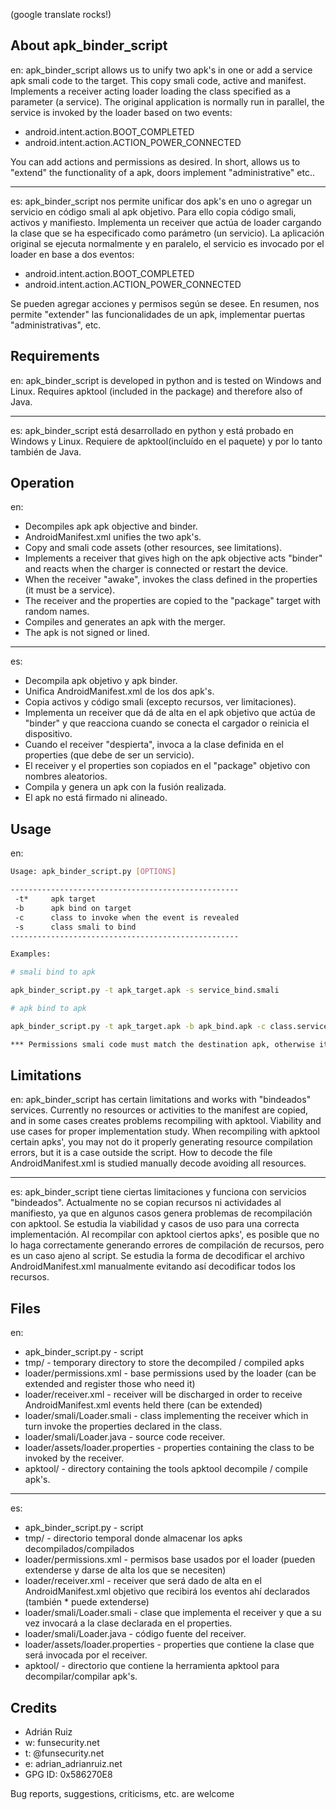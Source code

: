 (google translate rocks!)

About apk_binder_script
-----------------------
en:
apk_binder_script allows us to unify two apk's in one or add a service apk smali code to the target. This copy smali code, active and manifest. 
Implements a receiver acting loader loading the class specified as a parameter (a service). 
The original application is normally run in parallel, the service is invoked by the loader based on two events: 

* android.intent.action.BOOT_COMPLETED 
* android.intent.action.ACTION_POWER_CONNECTED 

You can add actions and permissions as desired. 
In short, allows us to "extend" the functionality of a apk, doors implement "administrative" etc..

-----------------------
es:
apk_binder_script nos permite unificar dos apk's en uno o agregar un servicio en código smali al apk objetivo. Para ello copia código smali, activos y manifiesto. 
Implementa un receiver que actúa de loader cargando la clase que se ha especificado como parámetro (un servicio).
La aplicación original se ejecuta normalmente y en paralelo, el servicio es invocado por el loader en base a dos eventos:

* android.intent.action.BOOT_COMPLETED
* android.intent.action.ACTION_POWER_CONNECTED

Se pueden agregar acciones y permisos según se desee.
En resumen, nos permite "extender" las funcionalidades de un apk, implementar puertas "administrativas", etc.

Requirements
------------
en:
apk_binder_script is developed in python and is tested on Windows and Linux. 
Requires apktool (included in the package) and therefore also of Java.

-----------------------
es:
apk_binder_script está desarrollado en python y está probado en Windows y Linux.
Requiere de apktool(incluído en el paquete) y por lo tanto también de Java.

Operation
---------
en:
* Decompiles apk apk objective and binder. 
* AndroidManifest.xml unifies the two apk's. 
* Copy and smali code assets (other resources, see limitations). 
* Implements a receiver that gives high on the apk objective acts "binder" and reacts when the charger is connected or restart the device. 
* When the receiver "awake", invokes the class defined in the properties (it must be a service). 
* The receiver and the properties are copied to the "package" target with random names. 
* Compiles and generates an apk with the merger. 
* The apk is not signed or lined.

-----------------------
es:
* Decompila apk objetivo y apk binder.
* Unifica AndroidManifest.xml de los dos apk's.
* Copia activos y código smali (excepto recursos, ver limitaciones).
* Implementa un receiver que dá de alta en el apk objetivo que actúa de "binder" y que reacciona cuando se conecta el cargador o reinicia el dispositivo.
* Cuando el receiver "despierta", invoca a la clase definida en el properties (que debe de ser un servicio).
* El receiver y el properties son copiados en el "package" objetivo con nombres aleatorios.
* Compila y genera un apk con la fusión realizada.
* El apk no está firmado ni alineado.

Usage
-----
en:
```sh
Usage: apk_binder_script.py [OPTIONS]

---------------------------------------------------
 -t*     apk target
 -b      apk bind on target
 -c      class to invoke when the event is revealed
 -s      class smali to bind
---------------------------------------------------

Examples:

# smali bind to apk

apk_binder_script.py -t apk_target.apk -s service_bind.smali

# apk bind to apk

apk_binder_script.py -t apk_target.apk -b apk_bind.apk -c class.service.to.invoke.from.bind

*** Permissions smali code must match the destination apk, otherwise it will not work.
```

Limitations
-----------
en:
apk_binder_script has certain limitations and works with "bindeados" services. 
Currently no resources or activities to the manifest are copied, and in some cases creates problems recompiling with apktool. 
Viability and use cases for proper implementation study. 
When recompiling with apktool certain apks', you may not do it properly generating resource compilation errors, 
but it is a case outside the script. How to decode the file AndroidManifest.xml is studied manually decode avoiding 
all resources.

-----------------------
es:
apk_binder_script tiene ciertas limitaciones y funciona con servicios "bindeados".
Actualmente no se copian recursos ni actividades al manifiesto, ya que en algunos casos genera problemas de recompilación con apktool.
Se estudia la viabilidad y casos de uso para una correcta implementación.
Al recompilar con apktool ciertos apks', es posible que no lo haga correctamente generando errores de compilación de recursos, 
pero es un caso ajeno al script. Se estudia la forma de decodificar el archivo AndroidManifest.xml manualmente evitando así decodificar
todos los recursos.

Files
-----
en:
* apk_binder_script.py - script 
* tmp/ - temporary directory to store the decompiled / compiled apks 
* loader/permissions.xml - base permissions used by the loader (can be extended and register those who need it) 
* loader/receiver.xml - receiver will be discharged in order to receive AndroidManifest.xml events held there (can be extended) 
* loader/smali/Loader.smali - class implementing the receiver which in turn invoke the properties declared in the class. 
* loader/smali/Loader.java - source code receiver.
* loader/assets/loader.properties - properties containing the class to be invoked by the receiver. 
* apktool/ - directory containing the tools apktool decompile / compile apk's.

-----------------------
es:
* apk_binder_script.py - script
* tmp/ - directorio temporal donde almacenar los apks decompilados/compilados
* loader/permissions.xml - permisos base usados por el loader (pueden extenderse y darse de alta los que se necesiten)
* loader/receiver.xml - receiver que será dado de alta en el AndroidManifest.xml objetivo que recibirá los eventos ahí declarados (también * puede extenderse)
* loader/smali/Loader.smali - clase que implementa el receiver y que a su vez invocará a la clase declarada en el properties.
* loader/smali/Loader.java - código fuente del receiver.
* loader/assets/loader.properties - properties que contiene la clase que será invocada por el receiver.
* apktool/ - directorio que contiene la herramienta apktool para decompilar/compilar apk's.

Credits
-------

* Adrián Ruiz
* w: funsecurity.net
* t: @funsecurity.net
* e: adrian_adrianruiz.net
* GPG ID: 0x586270E8

Bug reports, suggestions, criticisms, etc. are welcome